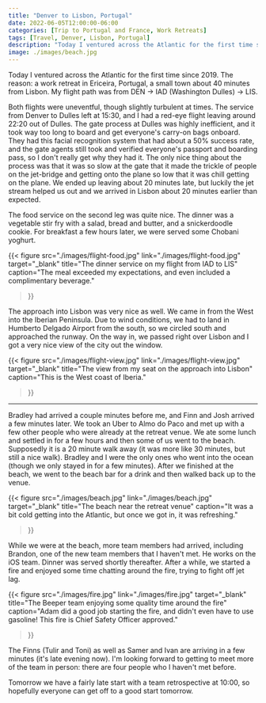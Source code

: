 ```yaml
---
title: "Denver to Lisbon, Portugal"
date: 2022-06-05T12:00:00-06:00
categories: [Trip to Portugal and France, Work Retreats]
tags: [Travel, Denver, Lisbon, Portugal]
description: "Today I ventured across the Atlantic for the first time since 2019 for a work retreat near Lisbon, Portugal"
image: ./images/beach.jpg
---
```


Today I ventured across the Atlantic for the first time since 2019. The reason:
a work retreat in Ericeira, Portugal, a small town about 40 minutes from Lisbon.
My flight path was from DEN -> IAD (Washington Dulles) -> LIS.

Both flights were uneventful, though slightly turbulent at times. The service
from Denver to Dulles left at 15:30, and I had a red-eye flight leaving around
22:20 out of Dulles. The gate process at Dulles was highly inefficient, and it
took way too long to board and get everyone's carry-on bags onboard. They had
this facial recognition system that had about a 50% success rate, and the gate
agents still took and verified everyone's passport and boarding pass, so I don't
really get why they had it. The only nice thing about the process was that it
was so slow at the gate that it made the trickle of people on the jet-bridge and
getting onto the plane so low that it was chill getting on the plane. We ended
up leaving about 20 minutes late, but luckily the jet stream helped us out and
we arrived in Lisbon about 20 minutes earlier than expected.

The food service on the second leg was quite nice. The dinner was a vegetable
stir fry with a salad, bread and butter, and a snickerdoodle cookie. For
breakfast a few hours later, we were served some Chobani yoghurt.

{{< figure
      src="./images/flight-food.jpg"
      link="./images/flight-food.jpg"
      target="_blank"
      title="The dinner service on my flight from IAD to LIS"
      caption="The meal exceeded my expectations, and even included a complimentary beverage."
>}}

The approach into Lisbon was very nice as well. We came in from the West into
the Iberian Peninsula. Due to wind conditions, we had to land in Humberto
Delgado Airport from the south, so we circled south and approached the runway.
On the way in, we passed right over Lisbon and I got a very nice view of the
city out the window.

{{< figure
      src="./images/flight-view.jpg"
      link="./images/flight-view.jpg"
      target="_blank"
      title="The view from my seat on the approach into Lisbon"
      caption="This is the West coast of Iberia."
>}}

<!-- TODO: embed the video arriving in LIS --> 

---

Bradley had arrived a couple minutes before me, and Finn and Josh arrived a few
minutes later. We took an Uber to Almo do Paco and met up with a few other
people who were already at the retreat venue. We ate some lunch and settled in
for a few hours and then some of us went to the beach. Supposedly it is a 20
minute walk away (it was more like 30 minutes, but still a nice walk). Bradley
and I were the only ones who went into the ocean (though we only stayed in for a
few minutes). After we finished at the beach, we went to the beach bar for a
drink and then walked back up to the venue.

{{< figure
      src="./images/beach.jpg"
      link="./images/beach.jpg"
      target="_blank"
      title="The beach near the retreat venue"
      caption="It was a bit cold getting into the Atlantic, but once we got in, it was refreshing."
>}}

While we were at the beach, more team members had arrived, including Brandon,
one of the new team members that I haven't met. He works on the iOS team. Dinner
was served shortly thereafter. After a while, we started a fire and enjoyed some
time chatting around the fire, trying to fight off jet lag.

{{< figure
      src="./images/fire.jpg"
      link="./images/fire.jpg"
      target="_blank"
      title="The Beeper team enjoying some quality time around the fire"
      caption="Adam did a good job starting the fire, and didn't even have to use gasoline! This fire is Chief Safety Officer approved."
>}}

The Finns (Tulir and Toni) as well as Samer and Ivan are arriving in a few
minutes (it's late evening now). I'm looking forward to getting to meet more of
the team in person: there are four people who I haven't met before.

Tomorrow we have a fairly late start with a team retrospective at 10:00, so
hopefully everyone can get off to a good start tomorrow.
